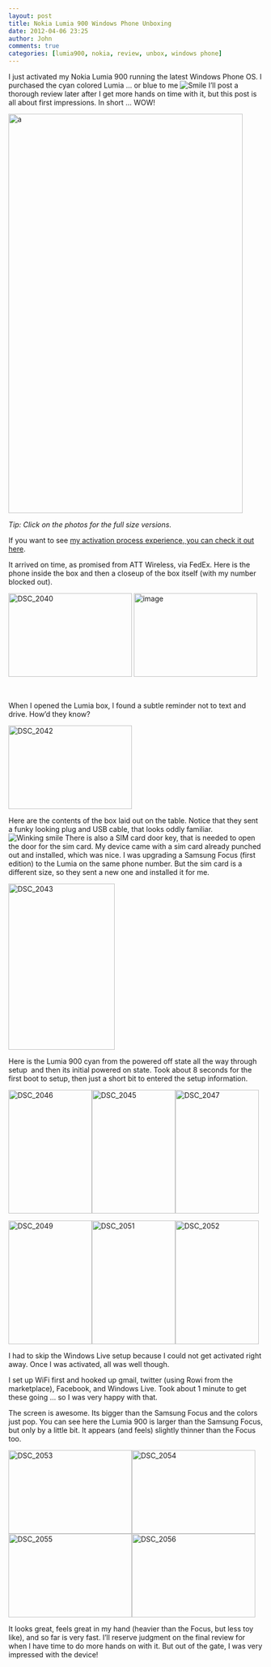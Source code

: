 ```yaml
---
layout: post
title: Nokia Lumia 900 Windows Phone Unboxing
date: 2012-04-06 23:25
author: John
comments: true
categories: [lumia900, nokia, review, unbox, windows phone]
---
```

<p>I just activated my Nokia Lumia 900 running the latest Windows Phone OS. I purchased the cyan colored Lumia … or blue to me <img style="border-bottom-style: none; border-left-style: none; border-top-style: none; border-right-style: none" class="wlEmoticon wlEmoticon-smile" alt="Smile" src="/wp-content/uploads/media/Windows-Live-Writer/Nokia-Lumia-900-Unboxing_10BF4/wlEmoticon-smile_2.png"> I’ll post a thorough review later after I get more hands on time with it, but this post is all about first impressions. In short … WOW!</p> <p><a href="/wp-content/uploads/media/Windows-Live-Writer/Nokia-Lumia-900-Unboxing_10BF4/a_2.jpg"><img style="background-image: none; border-bottom: 0px; border-left: 0px; padding-left: 0px; padding-right: 0px; display: inline; border-top: 0px; border-right: 0px; padding-top: 0px" title="a" border="0" alt="a" src="/wp-content/uploads/media/Windows-Live-Writer/Nokia-Lumia-900-Unboxing_10BF4/a_thumb.jpg" width="463" height="788"></a></p> <p><em>Tip: Click on the photos for the full size versions. </em></p> <p>If you want to see <a href="/activating-the-nokia-lumia-900-windows-phone">my activation process experience, you can check it out here</a>.</p> <p>It arrived on time, as promised from ATT Wireless, via FedEx. Here is the phone inside the box and then a closeup of the box itself (with my number blocked out).</p> <p><a href="/wp-content/uploads/media/Windows-Live-Writer/Nokia-Lumia-900-Unboxing_10BF4/DSC_2040.jpg"><img style="background-image: none; border-bottom: 0px; border-left: 0px; padding-left: 0px; padding-right: 0px; display: inline; border-top: 0px; border-right: 0px; padding-top: 0px" title="DSC_2040" border="0" alt="DSC_2040" src="/wp-content/uploads/media/Windows-Live-Writer/Nokia-Lumia-900-Unboxing_10BF4/DSC_2040_thumb.jpg" width="244" height="165"></a>&nbsp;<a href="/wp-content/uploads/media/Windows-Live-Writer/Nokia-Lumia-900-Unboxing_10BF4/image_2.png"><img style="background-image: none; border-bottom: 0px; border-left: 0px; margin: 0px; padding-left: 0px; padding-right: 0px; display: inline; border-top: 0px; border-right: 0px; padding-top: 0px" title="image" border="0" alt="image" src="/wp-content/uploads/media/Windows-Live-Writer/Nokia-Lumia-900-Unboxing_10BF4/image_thumb.png" width="244" height="165"></a></p> <p>&nbsp;</p> <p>When I opened the Lumia box, I found a subtle reminder not to text and drive. How’d they know?</p>   <p><a href="/wp-content/uploads/media/Windows-Live-Writer/Nokia-Lumia-900-Unboxing_10BF4/DSC_2042.jpg"><img style="background-image: none; border-bottom: 0px; border-left: 0px; padding-left: 0px; padding-right: 0px; display: inline; border-top: 0px; border-right: 0px; padding-top: 0px" title="DSC_2042" border="0" alt="DSC_2042" src="/wp-content/uploads/media/Windows-Live-Writer/Nokia-Lumia-900-Unboxing_10BF4/DSC_2042_thumb.jpg" width="244" height="165"></a></p> <p>Here are the contents of the box laid out on the table. Notice that they sent a funky looking plug and USB cable, that looks oddly familiar. <img style="border-bottom-style: none; border-left-style: none; border-top-style: none; border-right-style: none" class="wlEmoticon wlEmoticon-winkingsmile" alt="Winking smile" src="/wp-content/uploads/media/Windows-Live-Writer/Nokia-Lumia-900-Unboxing_10BF4/wlEmoticon-winkingsmile_2.png"> There is also a SIM card door key, that is needed to open the door for the sim card. My device came with a sim card already punched out and installed, which was nice. I was upgrading a Samsung Focus (first edition) to the Lumia on the same phone number. But the sim card is a different size, so they sent a new one and installed it for me. </p> <p><a href="/wp-content/uploads/media/Windows-Live-Writer/Nokia-Lumia-900-Unboxing_10BF4/DSC_2043.jpg"><img style="background-image: none; border-bottom: 0px; border-left: 0px; padding-left: 0px; padding-right: 0px; display: inline; border-top: 0px; border-right: 0px; padding-top: 0px" title="DSC_2043" border="0" alt="DSC_2043" src="/wp-content/uploads/media/Windows-Live-Writer/Nokia-Lumia-900-Unboxing_10BF4/DSC_2043_thumb.jpg" width="210" height="328"></a></p> <p>Here is the Lumia 900 cyan from the powered off state all the way through setup&nbsp; and then its initial powered on state. Took about 8 seconds for the first boot to setup, then just a short bit to entered the setup information.</p> <p><a href="/wp-content/uploads/media/Windows-Live-Writer/Nokia-Lumia-900-Unboxing_10BF4/DSC_2046.jpg"><img style="background-image: none; border-bottom: 0px; border-left: 0px; padding-left: 0px; padding-right: 0px; display: inline; border-top: 0px; border-right: 0px; padding-top: 0px" title="DSC_2046" border="0" alt="DSC_2046" src="/wp-content/uploads/media/Windows-Live-Writer/Nokia-Lumia-900-Unboxing_10BF4/DSC_2046_thumb.jpg" width="165" height="244"></a><a href="/wp-content/uploads/media/Windows-Live-Writer/Nokia-Lumia-900-Unboxing_10BF4/DSC_2045.jpg"><img style="background-image: none; border-bottom: 0px; border-left: 0px; padding-left: 0px; padding-right: 0px; display: inline; border-top: 0px; border-right: 0px; padding-top: 0px" title="DSC_2045" border="0" alt="DSC_2045" src="/wp-content/uploads/media/Windows-Live-Writer/Nokia-Lumia-900-Unboxing_10BF4/DSC_2045_thumb.jpg" width="165" height="244"></a><a href="/wp-content/uploads/media/Windows-Live-Writer/Nokia-Lumia-900-Unboxing_10BF4/DSC_2047.jpg"><img style="background-image: none; border-bottom: 0px; border-left: 0px; padding-left: 0px; padding-right: 0px; display: inline; border-top: 0px; border-right: 0px; padding-top: 0px" title="DSC_2047" border="0" alt="DSC_2047" src="/wp-content/uploads/media/Windows-Live-Writer/Nokia-Lumia-900-Unboxing_10BF4/DSC_2047_thumb.jpg" width="165" height="244"></a></p>  <p><a href="/wp-content/uploads/media/Windows-Live-Writer/Nokia-Lumia-900-Unboxing_10BF4/DSC_2049.jpg"><img style="background-image: none; border-bottom: 0px; border-left: 0px; padding-left: 0px; padding-right: 0px; display: inline; border-top: 0px; border-right: 0px; padding-top: 0px" title="DSC_2049" border="0" alt="DSC_2049" src="/wp-content/uploads/media/Windows-Live-Writer/Nokia-Lumia-900-Unboxing_10BF4/DSC_2049_thumb.jpg" width="165" height="244"></a><a href="/wp-content/uploads/media/Windows-Live-Writer/Nokia-Lumia-900-Unboxing_10BF4/DSC_2051.jpg"><img style="background-image: none; border-bottom: 0px; border-left: 0px; padding-left: 0px; padding-right: 0px; display: inline; border-top: 0px; border-right: 0px; padding-top: 0px" title="DSC_2051" border="0" alt="DSC_2051" src="/wp-content/uploads/media/Windows-Live-Writer/Nokia-Lumia-900-Unboxing_10BF4/DSC_2051_thumb.jpg" width="165" height="244"></a><a href="/wp-content/uploads/media/Windows-Live-Writer/Nokia-Lumia-900-Unboxing_10BF4/DSC_2052.jpg"><img style="background-image: none; border-bottom: 0px; border-left: 0px; padding-left: 0px; padding-right: 0px; display: inline; border-top: 0px; border-right: 0px; padding-top: 0px" title="DSC_2052" border="0" alt="DSC_2052" src="/wp-content/uploads/media/Windows-Live-Writer/Nokia-Lumia-900-Unboxing_10BF4/DSC_2052_thumb.jpg" width="165" height="244"></a></p>     <p>I had to skip the Windows Live setup because I could not get activated right away. Once I was activated, all was well though. </p> <p>I set up WiFi first and hooked up gmail, twitter (using Rowi from the marketplace), Facebook, and Windows Live. Took about 1 minute to get these going … so I was very happy with that.</p> <p>The screen is awesome. Its bigger than the Samsung Focus and the colors just pop. You can see here the Lumia 900 is larger than the Samsung Focus, but only by a little bit. It appears (and feels) slightly thinner than the Focus too. </p> <p><a href="/wp-content/uploads/media/Windows-Live-Writer/Nokia-Lumia-900-Unboxing_10BF4/DSC_2053.jpg"><img style="background-image: none; border-bottom: 0px; border-left: 0px; padding-left: 0px; padding-right: 0px; display: inline; border-top: 0px; border-right: 0px; padding-top: 0px" title="DSC_2053" border="0" alt="DSC_2053" src="/wp-content/uploads/media/Windows-Live-Writer/Nokia-Lumia-900-Unboxing_10BF4/DSC_2053_thumb.jpg" width="244" height="165"></a><a href="/wp-content/u
ploads/media/Windows-Live-Writer/Nokia-Lumia-900-Unboxing_10BF4/DSC_2054.jpg"><img style="background-image: none; border-bottom: 0px; border-left: 0px; padding-left: 0px; padding-right: 0px; display: inline; border-top: 0px; border-right: 0px; padding-top: 0px" title="DSC_2054" border="0" alt="DSC_2054" src="/wp-content/uploads/media/Windows-Live-Writer/Nokia-Lumia-900-Unboxing_10BF4/DSC_2054_thumb.jpg" width="244" height="165"></a><a href="/wp-content/uploads/media/Windows-Live-Writer/Nokia-Lumia-900-Unboxing_10BF4/DSC_2055.jpg"><img style="background-image: none; border-bottom: 0px; border-left: 0px; padding-left: 0px; padding-right: 0px; display: inline; border-top: 0px; border-right: 0px; padding-top: 0px" title="DSC_2055" border="0" alt="DSC_2055" src="/wp-content/uploads/media/Windows-Live-Writer/Nokia-Lumia-900-Unboxing_10BF4/DSC_2055_thumb.jpg" width="244" height="165"></a><a href="/wp-content/uploads/media/Windows-Live-Writer/Nokia-Lumia-900-Unboxing_10BF4/DSC_2056.jpg"><img style="background-image: none; border-bottom: 0px; border-left: 0px; padding-left: 0px; padding-right: 0px; display: inline; border-top: 0px; border-right: 0px; padding-top: 0px" title="DSC_2056" border="0" alt="DSC_2056" src="/wp-content/uploads/media/Windows-Live-Writer/Nokia-Lumia-900-Unboxing_10BF4/DSC_2056_thumb.jpg" width="244" height="165"></a></p>    <p>It looks great, feels great in my hand (heavier than the Focus, but less toy like), and so far is very fast. I’ll reserve judgment on the final review for when I have time to do more hands on with it. But out of the gate, I was very impressed with the device!</p>

